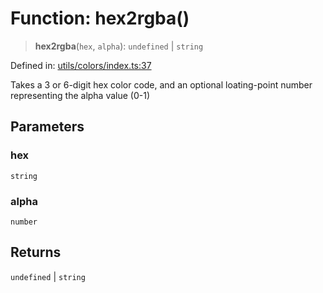 # Function: hex2rgba()

> **hex2rgba**(`hex`, `alpha`): `undefined` \| `string`

Defined in: [utils/colors/index.ts:37](https://github.com/onyx-og/prismal-react/blob/c800194f7409ec5ee2985ddabc203568950fbd7d/packages/react/src/utils/colors/index.ts#L37)

Takes a 3 or 6-digit hex color code, 
and an optional loating-point number representing the alpha value (0-1)

## Parameters

### hex

`string`

### alpha

`number`

## Returns

`undefined` \| `string`
